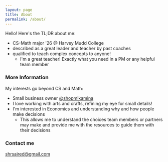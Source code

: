 ```yaml
---
layout: page
title: About
permalink: /about/
---
```


Hello! Here's the TL;DR about me:
- CS-Math major '26 @ Harvey Mudd College
- described as a great leader and teacher by past coaches 
- qualified to teach complex concepts to anyone!
  - I'm a great teacher! Exactly what you need in a PM or any helpful team member

### More Information

My interests go beyond CS and Math:

- Small business owner <a href="https://www.instagram.com/shopmikamina"> @shopmikamina </a>
- I love working with arts and crafts, refining my eye for small details!
- I'm interested in Economics and understanding why and how people make decisions
  - This allows me to understand the choices team members or partners may make and provide me with the resources to guide them with their decisions


### Contact me

[shrsaired@gmail.com](mailto:shrsaired@gmail.com)
